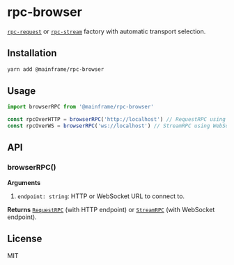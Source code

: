 # rpc-browser

[`rpc-request`](../rpc-request) or [`rpc-stream`](../rpc-stream) factory with automatic transport selection.

## Installation

```sh
yarn add @mainframe/rpc-browser
```

## Usage

```js
import browserRPC from '@mainframe/rpc-browser'

const rpcOverHTTP = browserRPC('http://localhost') // RequestRPC using HTTP transport
const rpcOverWS = browserRPC('ws://localhost') // StreamRPC using WebSocket transport
```

## API

### browserRPC()

**Arguments**

1.  `endpoint: string`: HTTP or WebSocket URL to connect to.

**Returns** [`RequestRPC`](../rpc-request) (with HTTP endpoint) or [`StreamRPC`](../rpc-stream) (with WebSocket endpoint).

## License

MIT
